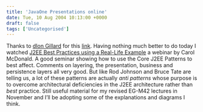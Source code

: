 ```yaml
---
title: 'JavaOne Presentations online'
date: Tue, 10 Aug 2004 10:13:00 +0000
draft: false
tags: ['Uncategorised']
---
```


Thanks to [dIon Gillard](http://www.multitask.com.au/people/dion/archives/000234.html) for this [link](http://javaoneonline.mentorware.net/servlet/mware.servlets.LoginServlet?subsysId=2000). Having nothing much better to do today I watched [J2EE Best Practices using a Real-Life Example](http://javaoneonline.mentorware.net/servlet/mware.servlets.StudentServlet?mwaction=generic&file=webinar2_abstract&subsysId=2000) a webinar by Carol McDonald. A good seminar showing how to use the Core J2EE Patterns to best affect. Comments on layering, the presentation, business and persistence layers all very good. But like Rod Johnson and Bruce Tate are telling us, a lot of these patterns are actually _anti patterns_ whose purpose is to overcome architectural deficiencies in the J2EE architecture rather than _best_ practice. Still useful material for my revised EG-M42 lectures in November and I’ll be adopting some of the explanations and diagrams I think.